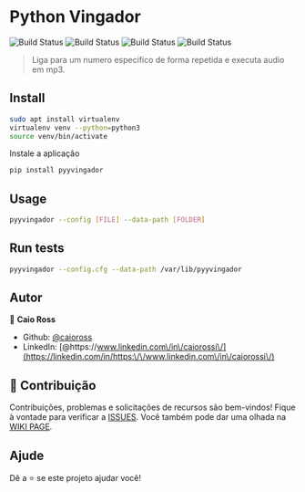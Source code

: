 # Python Vingador

![Build Status](https://badgen.net/badge/Build/Failure/red) ![Build Status](https://badgen.net/badge/Ver/2.1.2/blue) ![Build Status](https://badgen.net/badge/status/Failure/red) ![Build Status](https://badgen.net/badge/dependencies/out_of_date/orange)

> Liga para um numero especifico de forma repetida e executa audio em mp3.

## Install

```sh
sudo apt install virtualenv
virtualenv venv --python=python3
source venv/bin/activate
```
Instale a aplicação

```sh
pip install pyyvingador
```

## Usage

```sh
pyyvingador --config [FILE] --data-path [FOLDER]
```

## Run tests

```sh
pyyvingador --config.cfg --data-path /var/lib/pyyvingador
```

## Autor

👤 **Caio Ross**

* Github: [@caioross](https://github.com/caioross)
* LinkedIn: [@https:\/\/www.linkedin.com\/in\/caiorossi\/](https://linkedin.com/in/https:\/\/www.linkedin.com\/in\/caiorossi\/)

## 🤝 Contribuição

Contribuições, problemas e solicitações de recursos são bem-vindos! Fique à vontade para verificar a [ISSUES](https://github.com/caioross/python_vingador/issues). Você também pode dar uma olhada na [WIKI PAGE](https://github.com/caioross/python_vingador/wiki).

## Ajude

Dê a ⭐️ se este projeto ajudar você!
